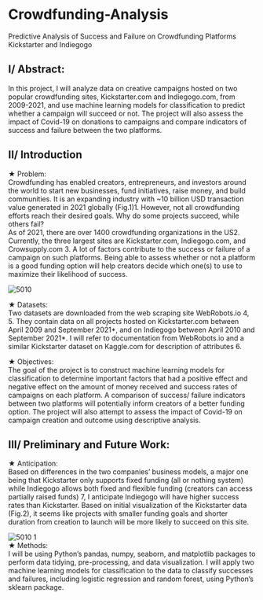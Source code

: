 # Crowdfunding-Analysis
Predictive Analysis of Success and Failure on Crowdfunding Platforms Kickstarter and Indiegogo

<h2>I/ Abstract: </h2>
  In this project, I will analyze data on creative campaigns hosted on two popular crowdfunding sites, Kickstarter.com and Indiegogo.com, from 2009-2021, and use machine learning models for classification to predict whether a campaign will succeed or not. The project will also assess the impact of Covid-19 on donations to campaigns and compare indicators of success and failure between the two platforms.<br />

<h2>II/ Introduction</h2>
★ Problem: <br />
Crowdfunding has enabled creators, entrepreneurs, and investors around the world to start new businesses, fund initiatives, raise money, and build communities. It is an expanding industry with ~10 billion USD transaction value generated in 2021 globally (Fig.1)1. However, not all crowdfunding efforts reach their desired goals. Why do some projects succeed, while others fail?<br />
   As of 2021, there are over 1400 crowdfunding organizations in the US2. Currently, the three largest sites are Kickstarter.com, Indiegogo.com, and Crowsupply.com 3. A lot of factors contribute to the success or failure of a campaign on such platforms. Being able to assess whether or not a platform is a good funding option will help creators decide which one(s) to use to maximize their likelihood of success.<br />
   
![5010](https://user-images.githubusercontent.com/87089936/143928772-6f16a695-031f-4e25-bfa9-a3bdda940b93.png)<br />

★	Datasets:<br />
  Two datasets are downloaded from the web scraping site WebRobots.io 4, 5. They contain data on all projects hosted on Kickstarter.com between April 2009 and September 2021*, and on Indiegogo between April 2010 and September 2021*. I will refer to documentation from WebRobots.io and a similar Kickstarter dataset on Kaggle.com for description of attributes 6.<br />

★	Objectives:<br />
The goal of the project is to construct machine learning models for classification to determine important factors that had a positive effect and negative effect on the amount of money received and success rates of campaigns on each platform. A comparison of success/ failure indicators between two platforms will potentially inform creators of a better funding option. The project will also attempt to assess the impact of Covid-19 on campaign creation and outcome using descriptive analysis.<br />

<h2>III/ Preliminary and Future Work:</h2>
★	Anticipation:<br />
   Based on differences in the two companies’ business models, a major one being that Kickstarter only supports fixed funding (all or nothing system) while Indiegogo allows both fixed and flexible funding (creators can access partially raised funds) 7, I anticipate Indiegogo will have higher success rates than Kickstarter. Based on initial visualization of the Kickstarter data  (Fig.2), it seems like projects with smaller funding goals and shorter duration from creation to launch will be more likely to succeed on this site.<br />

![5010 1](https://user-images.githubusercontent.com/87089936/143928771-5c3bb8fd-55df-4c4b-85ad-8279b8195734.png)<br />
★	Methods:<br />
     I will be using Python’s pandas, numpy, seaborn, and matplotlib packages to perform data tidying, pre-processing, and data visualization. I will apply two machine learning models for classification to the data to classify successes and failures, including logistic regression and random forest, using Python’s sklearn package.<br />
